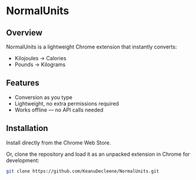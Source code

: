 # NormalUnits

## Overview

NormalUnits is a lightweight Chrome extension that instantly converts:

- Kilojoules → Calories
- Pounds → Kilograms

## Features

- Conversion as you type
- Lightweight, no extra permissions required
- Works offline — no API calls needed

## Installation

Install directly from the Chrome Web Store.

Or, clone the repository and load it as an unpacked extension in Chrome for development:

```bash
git clone https://github.com/KeanuDecleene/NormalUnits.git
